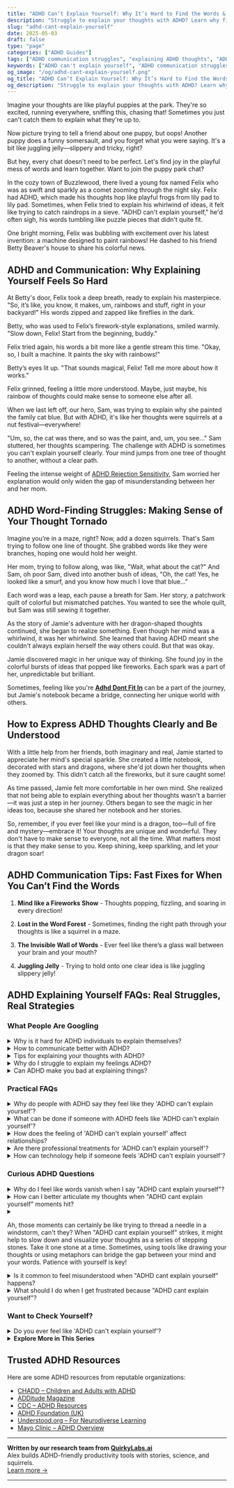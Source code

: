 ```yaml
---
title: "ADHD Can’t Explain Yourself: Why It’s Hard to Find the Words & How to Be Understood"
description: "Struggle to explain your thoughts with ADHD? Learn why finding the words is tough and discover playful, validating ways to be heard and understood."
slug: "adhd-cant-explain-yourself"
date: 2025-05-03
draft: false
type: "page"
categories: ["ADHD Guides"]
tags: ["ADHD communication struggles", "explaining ADHD thoughts", "ADHD and self-expression", "ADHD word-finding issues", "how to explain ADHD", "being understood with ADHD", "ADHD storytelling help"]
keywords: ["ADHD can't explain yourself", "ADHD communication struggles", "explaining ADHD thoughts", "how to talk about ADHD", "being understood with ADHD", "ADHD self-expression"]
og_image: "/og/adhd-cant-explain-yourself.png"
og_title: "ADHD Can’t Explain Yourself: Why It’s Hard to Find the Words & How to Be Understood"
og_description: "Struggle to explain your thoughts with ADHD? Learn why finding the words is tough and discover playful, validating ways to be heard and understood."
---
```


Imagine your thoughts are like playful puppies at the park. They're so excited, running everywhere, sniffing this, chasing that! Sometimes you just can't catch them to explain what they're up to.

Now picture trying to tell a friend about one puppy, but oops! Another puppy does a funny somersault, and you forget what you were saying. It's a bit like juggling jelly—slippery and tricky, right?

But hey, every chat doesn't need to be perfect. Let's find joy in the playful mess of words and learn together. Want to join the puppy park chat?

In the cozy town of Buzzlewood, there lived a young fox named Felix who was as swift and sparkly as a comet zooming through the night sky. Felix had ADHD, which made his thoughts hop like playful frogs from lily pad to lily pad. Sometimes, when Felix tried to explain his whirlwind of ideas, it felt like trying to catch raindrops in a sieve. "ADHD can't explain yourself," he'd often sigh, his words tumbling like puzzle pieces that didn't quite fit.

One bright morning, Felix was bubbling with excitement over his latest invention: a machine designed to paint rainbows! He dashed to his friend Betty Beaver's house to share his colorful news.

## ADHD and Communication: Why Explaining Yourself Feels So Hard

At Betty's door, Felix took a deep breath, ready to explain his masterpiece. "So, it’s like, you know, it makes, um, rainbows and stuff, right in your backyard!" His words zipped and zapped like fireflies in the dark.

Betty, who was used to Felix’s firework-style explanations, smiled warmly. "Slow down, Felix! Start from the beginning, buddy."

Felix tried again, his words a bit more like a gentle stream this time. "Okay, so, I built a machine. It paints the sky with rainbows!"

Betty’s eyes lit up. "That sounds magical, Felix! Tell me more about how it works."

Felix grinned, feeling a little more understood. Maybe, just maybe, his rainbow of thoughts could make sense to someone else after all.

When we last left off, our hero, Sam, was trying to explain why she painted the family cat blue. But with ADHD, it's like her thoughts were squirrels at a nut festival—everywhere!

"Um, so, the cat was there, and so was the paint, and, um, you see..." Sam stuttered, her thoughts scampering. The challenge with ADHD is sometimes you can't explain yourself clearly. Your mind jumps from one tree of thought to another, without a clear path.

Feeling the intense weight of [ADHD Rejection Sensitivity](/pages/adhd-rejection-sensitivity/), Sam worried her explanation would only widen the gap of misunderstanding between her and her mom.

## ADHD Word-Finding Struggles: Making Sense of Your Thought Tornado

Imagine you’re in a maze, right? Now, add a dozen squirrels. That's Sam trying to follow one line of thought. She grabbed words like they were branches, hoping one would hold her weight.

Her mom, trying to follow along, was like, "Wait, what about the cat?" And Sam, oh poor Sam, dived into another bush of ideas, "Oh, the cat! Yes, he looked like a smurf, and you know how much I love that blue..."

Each word was a leap, each pause a breath for Sam. Her story, a patchwork quilt of colorful but mismatched patches. You wanted to see the whole quilt, but Sam was still sewing it together.

As the story of Jamie's adventure with her dragon-shaped thoughts continued, she began to realize something. Even though her mind was a whirlwind, it was her whirlwind. She learned that having ADHD meant she couldn't always explain herself the way others could. But that was okay.

Jamie discovered magic in her unique way of thinking. She found joy in the colorful bursts of ideas that popped like fireworks. Each spark was a part of her, unpredictable but brilliant.

Sometimes, feeling like you're **[Adhd Dont Fit In](/pages/adhd-dont-fit-in/)** can be a part of the journey, but Jamie's notebook became a bridge, connecting her unique world with others.

## How to Express ADHD Thoughts Clearly and Be Understood

With a little help from her friends, both imaginary and real, Jamie started to appreciate her mind's special sparkle. She created a little notebook, decorated with stars and dragons, where she'd jot down her thoughts when they zoomed by. This didn't catch all the fireworks, but it sure caught some!

As time passed, Jamie felt more comfortable in her own mind. She realized that not being able to explain everything about her thoughts wasn't a barrier—it was just a step in her journey. Others began to see the magic in her ideas too, because she shared her notebook and her stories.

So, remember, if you ever feel like your mind is a dragon, too—full of fire and mystery—embrace it! Your thoughts are unique and wonderful. They don't have to make sense to everyone, not all the time. What matters most is that they make sense to you. Keep shining, keep sparkling, and let your dragon soar!

## ADHD Communication Tips: Fast Fixes for When You Can’t Find the Words

1. **Mind like a Fireworks Show** - Thoughts popping, fizzling, and soaring in every direction!

2. **Lost in the Word Forest** - Sometimes, finding the right path through your thoughts is like a squirrel in a maze.

3. **The Invisible Wall of Words** - Ever feel like there’s a glass wall between your brain and your mouth?

4. **Juggling Jelly** - Trying to hold onto one clear idea is like juggling slippery jelly!

## ADHD Explaining Yourself FAQs: Real Struggles, Real Strategies

### What People Are Googling

<details><summary>Why is it hard for ADHD individuals to explain themselves?</summary><p>Absolutely, expressing oneself can indeed be challenging when you have ADHD, and you're not alone in feeling this way. The ADHD brain often juggles numerous thoughts at once, making it tricky to line them up neatly when speaking. Plus, there's the factor of processing speed; sometimes your thoughts may race ahead or lag behind the conversation at hand. Remember, it's okay to take your time to gather your thoughts or even revisit conversations later when things feel clearer. You're doing just fine!</p></details>
<details><summary>How to communicate better with ADHD?</summary><p>Great communication starts with understanding your unique strengths and challenges, especially with ADHD in the mix. A good tip is to practice active listening—this means truly focusing on what the other person is saying without planning your response right away. It can also be helpful to jot down key points if you're worried about forgetting something important during the conversation. Remember, everyone has their own communication style, so give yourself plenty of grace as you navigate and improve yours.</p></details>
<details><summary>Tips for explaining your thoughts with ADHD?</summary><p>Absolutely, sharing your thoughts when you have ADHD can sometimes feel a bit like untangling a ball of yarn, but there are definitely ways to make it smoother! One helpful tip is to jot down key points before you start talking; this can act as a little roadmap for your conversation. Also, try to give yourself a bit of pause time to organize your thoughts, especially when you feel rushed or overwhelmed. Remember, those who care about you will appreciate your perspective and uniqueness, so give yourself permission to express your thoughts at your own pace.</p></details>
<details><summary>Why do I struggle to explain my feelings ADHD?</summary><p>Oh, that’s such a common experience, and you're definitely not alone in this. For those with ADHD, the challenge often lies in how quickly thoughts and feelings can zip through your mind, sometimes making it tough to catch them and lay them out clearly before they slip away or blend into new ones. It’s like trying to describe a beautiful, fast-moving stream as it continuously flows and changes. Being patient with yourself and perhaps using tools like writing things down or taking a moment to pause can really help in organizing those fleeting thoughts into words that truly reflect your feelings.</p></details>
<details><summary>Can ADHD make you bad at explaining things?</summary><p>Absolutely, it's quite common for folks with ADHD to find explaining things a bit tricky at times! This can be because ADHD affects how you organize your thoughts, making it harder to lay them out in a clear, linear way. But remember, this doesn't mean you're not smart or capable! Finding your unique way of communicating, perhaps with visuals, metaphors, or storytelling, can really help make your explanations sparkle.</p></details>



### Practical FAQs

<details><summary>Why do people with ADHD say they feel like they 'ADHD can't explain yourself'?</summary><p>Oh, feeling like you can't quite get the words out right is a common experience for those with ADHD, and you're definitely not alone in this. ADHD can affect how you process and retrieve information, including finding the right words and organizing thoughts in a coherent way when speaking. It’s a bit like having a million tabs open in your browser; you know the information is there, but sifting through everything to find what you need quickly can be really tricky. Remember, your thoughts are valuable, and taking your time to express them is perfectly okay.</p></details>
<details><summary>What can be done if someone with ADHD feels like 'ADHD can't explain yourself'?</summary><p>It's really common to feel like ADHD doesn't fully capture your unique experiences or challenges. Remember, ADHD manifests differently in everyone, and it's just one aspect of who you are. If you're finding it hard to explain yourself or your ADHD, it might be helpful to connect with others who share similar experiences, perhaps in support groups or online communities. These connections can offer new perspectives and insights that resonate with you, helping you find the words or strategies to better explain your feelings and experiences.</p></details>
<details><summary>How does the feeling of 'ADHD can't explain yourself' affect relationships?</summary><p>The feeling of not being able to explain yourself due to ADHD can sometimes create misunderstandings or challenges in relationships. It might feel like there's a barrier between your thoughts and how you express them, which can lead others to misinterpret your intentions or emotions. Remember, it's okay to ask for a moment to gather your thoughts or to revisit a conversation later when you feel more prepared. Open communication about your experiences with ADHD can also help others understand your unique needs and foster deeper connections.</p></details>
<details><summary>Are there professional treatments for 'ADHD can't explain yourself'?</summary><p>Absolutely, there’s help for the communication challenges often faced with ADHD! Speech and language therapy can be very effective in improving how you express your thoughts and feelings. Additionally, working with an ADHD coach or a therapist can help you develop strategies to better organize your thoughts and convey them more clearly. It's really about finding the right tools and support to help you communicate in a way that feels good and effective for you.</p></details>
<details><summary>How can technology help if someone feels 'ADHD can't explain yourself'?</summary><p>Absolutely, technology offers some wonderful tools that can help bridge the gaps in communication often experienced by those with ADHD. For instance, apps that assist with organization and planning, like Trello or Asana, can help you outline your thoughts and communicate more effectively in both personal and professional settings. Additionally, speech-to-text features can be a fantastic aid for quickly capturing thoughts that might be hard to express through typing. Remember, it's all about finding the tools that best fit your unique way of processing and sharing information, so feel free to experiment with different technologies to find what works best for you.</p></details>



### Curious ADHD Questions

<details><summary>Why do I feel like words vanish when I say "ADHD cant explain yourself"?</summary><p>Feeling like words just vanish when you're trying to explain your ADHD experience is incredibly common, and you're definitely not alone in this. ADHD can sometimes make it tricky to find the right words or maintain a train of thought, especially when you're under pressure to explain something as complex as how your brain works. This can feel a bit like your thoughts are playing hide and seek with you. Remember, it's okay to take your time, and it might help to jot down key points you want to cover before going into discussions. This can make it a bit easier to keep track of your thoughts and communicate them more clearly.</p></details>
<details><summary>How can I better articulate my thoughts when "ADHD cant explain yourself" moments hit?</summary><p>It's completely okay to feel that way; those moments can be really frustrating. One helpful strategy is to take a little pause to collect your thoughts before responding. It's like pressing a gentle "pause" button on your mind's remote. You might also find it useful to carry a small notebook or use a digital app to jot down key points during conversations. This can act as a handy reference and help organize your thoughts when you need to express them. Remember, it’s perfectly fine to take your time — those you’re speaking with will appreciate your thoughtfulness.</p></details>
<details><summary><p>Ah, those moments can certainly be like trying to thread a needle in a windstorm, can't they? When "ADHD cant explain yourself" strikes, it might help to slow down and visualize your thoughts as a series of stepping stones. Take it one stone at a time. Sometimes, using tools like drawing your thoughts or using metaphors can bridge the gap between your mind and your words. Patience with yourself is key!</p></summary><p>Absolutely, and what a vivid way to put it—threading a needle in a windstorm indeed captures the challenge! Slowing down and visualizing your thoughts as stepping stones is a fantastic strategy. It helps to tackle one "stone" at a time, ensuring you don't overwhelm yourself. And don't underestimate the power of drawing or using metaphors; these tools can turn the abstract into something tangible. Remember, being patient and gentle with yourself through this process is just as important as the strategies you employ.</p></details>
<details><summary>Is it common to feel misunderstood when "ADHD cant explain yourself" happens?</summary><p>Absolutely, it's quite common to feel misunderstood when you're struggling to articulate your thoughts, which is a frequent challenge for many with ADHD. This experience, often referred to as "ADHD can't explain yourself," involves having so much you want to say but finding it hard to organize your thoughts cohesively or quickly enough to communicate them effectively. It's like having a whirlwind of ideas and words in your mind, but when it comes time to speak, everything jumbles up. Remember, you're not alone in this, and it's perfectly okay to take your time to express yourself or even ask for a moment to gather your thoughts.</p></details>
<details><summary>What should I do when I get frustrated because "ADHD cant explain yourself"?</summary><p>It's really common to feel frustrated when it’s hard to express yourself due to ADHD. One helpful approach is to take a little break when you feel overwhelmed. Give yourself a moment to breathe and collect your thoughts. Remember, it's perfectly okay to ask others for a bit of patience while you find the words to express your thoughts. Everyone has moments of difficulty, and taking your time is absolutely allowed.</p></details>



### Want to Check Yourself?

<details><summary>Do you ever feel like 'ADHD can't explain yourself'?</summary><p>Absolutely, it's completely normal to feel that way sometimes! ADHD is just one part of the complex and wonderful tapestry that is you. While it can influence how you think, feel, and interact with the world, it doesn't define your entire being or encompass all of your experiences. Remember, you're a unique individual with your own stories, feelings, and experiences that go beyond any label.</p></details>

<script type="application/ld+json">
{
  "@context": "https://schema.org",
  "@type": "FAQPage",
  "mainEntity": [
    {
      "@type": "Question",
      "name": "Why is it hard for ADHD individuals to explain themselves?",
      "acceptedAnswer": {
        "@type": "Answer",
        "text": "Absolutely, expressing oneself can indeed be challenging when you have ADHD, and you're not alone in feeling this way. The ADHD brain often juggles numerous thoughts at once, making it tricky to line them up neatly when speaking. Plus, there's the factor of processing speed; sometimes your thoughts may race ahead or lag behind the conversation at hand. Remember, it's okay to take your time to gather your thoughts or even revisit conversations later when things feel clearer. You're doing just fine!"
      }
    },
    {
      "@type": "Question",
      "name": "How to communicate better with ADHD?",
      "acceptedAnswer": {
        "@type": "Answer",
        "text": "Great communication starts with understanding your unique strengths and challenges, especially with ADHD in the mix. A good tip is to practice active listening\u2014this means truly focusing on what the other person is saying without planning your response right away. It can also be helpful to jot down key points if you're worried about forgetting something important during the conversation. Remember, everyone has their own communication style, so give yourself plenty of grace as you navigate and improve yours."
      }
    },
    {
      "@type": "Question",
      "name": "Tips for explaining your thoughts with ADHD?",
      "acceptedAnswer": {
        "@type": "Answer",
        "text": "Absolutely, sharing your thoughts when you have ADHD can sometimes feel a bit like untangling a ball of yarn, but there are definitely ways to make it smoother! One helpful tip is to jot down key points before you start talking; this can act as a little roadmap for your conversation. Also, try to give yourself a bit of pause time to organize your thoughts, especially when you feel rushed or overwhelmed. Remember, those who care about you will appreciate your perspective and uniqueness, so give yourself permission to express your thoughts at your own pace."
      }
    },
    {
      "@type": "Question",
      "name": "Why do I struggle to explain my feelings ADHD?",
      "acceptedAnswer": {
        "@type": "Answer",
        "text": "Oh, that\u2019s such a common experience, and you're definitely not alone in this. For those with ADHD, the challenge often lies in how quickly thoughts and feelings can zip through your mind, sometimes making it tough to catch them and lay them out clearly before they slip away or blend into new ones. It\u2019s like trying to describe a beautiful, fast-moving stream as it continuously flows and changes. Being patient with yourself and perhaps using tools like writing things down or taking a moment to pause can really help in organizing those fleeting thoughts into words that truly reflect your feelings."
      }
    },
    {
      "@type": "Question",
      "name": "Can ADHD make you bad at explaining things?",
      "acceptedAnswer": {
        "@type": "Answer",
        "text": "Absolutely, it's quite common for folks with ADHD to find explaining things a bit tricky at times! This can be because ADHD affects how you organize your thoughts, making it harder to lay them out in a clear, linear way. But remember, this doesn't mean you're not smart or capable! Finding your unique way of communicating, perhaps with visuals, metaphors, or storytelling, can really help make your explanations sparkle."
      }
    }
  ]
}
</script>
<script type="application/ld+json">
{
  "@context": "https://schema.org",
  "@type": "Article",
  "author": {
    "@type": "Person",
    "name": "QuirkyLabs",
    "url": "https://quirkylabs.ai/about"
  },
  "headline": "ADHD cant explain yourself: \"Unlock Words: 'ADHD Can't Explain Yourself' No More!\"",
  "mainEntityOfPage": "https://blog.quirkylabs.ai/pages/adhd-cant-explain-yourself/",
  "datePublished": "2025-05-03"
}
</script>
<script type="application/ld+json">
{
  "@context": "https://schema.org",
  "@type": "BreadcrumbList",
  "itemListElement": [
    {
      "@type": "ListItem",
      "position": 1,
      "name": "Home",
      "item": "https://quirkylabs.ai/"
    },
    {
      "@type": "ListItem",
      "position": 2,
      "name": "Blog",
      "item": "https://blog.quirkylabs.ai/"
    },
    {
      "@type": "ListItem",
      "position": 3,
      "name": "ADHD cant explain yourself: \"Unlock Words: 'ADHD Can't Explain Yourself' No More!\"",
      "item": "https://blog.quirkylabs.ai/pages/adhd-cant-explain-yourself/"
    }
  ]
}
</script>

<details>
<summary><strong>Explore More in This Series</strong></summary>

- [Adhd Intense Emotions Alone](/pages/adhd-intense-emotions-alone/)
- [Adhd Dont Fit In](/pages/adhd-dont-fit-in/)
- [Adhd Feel Alone](/pages/adhd-feel-alone/)
- [Adhd Lonely Despite Being Social](/pages/adhd-lonely-despite-being-social/)
- [Adhd No One Understands Me](/pages/adhd-no-one-understands-me/)
- [Adhd Fear Of Being Too Much](/pages/adhd-fear-of-being-too-much/)
- [Adhd Rejection Sensitivity](/pages/adhd-rejection-sensitivity/)
- [Adhd Fear Of Disconnection](/pages/adhd-fear-of-disconnection/)
</details>



## Trusted ADHD Resources

Here are some ADHD resources from reputable organizations:

- [CHADD – Children and Adults with ADHD](https://chadd.org)
- [ADDitude Magazine](https://www.additudemag.com)
- [CDC – ADHD Resources](https://www.cdc.gov/ncbddd/adhd)
- [ADHD Foundation (UK)](https://www.adhdfoundation.org.uk)
- [Understood.org – For Neurodiverse Learning](https://www.understood.org)
- [Mayo Clinic – ADHD Overview](https://www.mayoclinic.org/diseases-conditions/adhd)


---

**Written by our research team from [QuirkyLabs.ai](https://quirkylabs.ai)**  
Alex builds ADHD-friendly productivity tools with stories, science, and squirrels.  
[Learn more →](https://quirkylabs.ai)

---